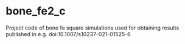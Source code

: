 # bone_fe2_c
Project code of bone fe square simulations used for obtaining results published in e.g.  doi:10.1007/s10237-021-01525-6 
